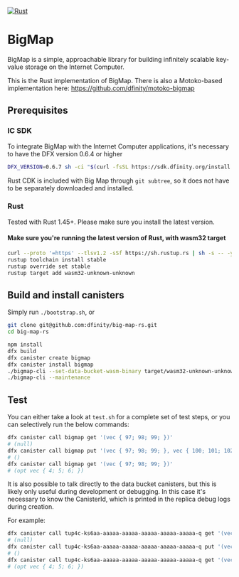 [![Rust](https://github.com/dfinity/bigmap-rs/workflows/Rust/badge.svg)](https://github.com/dfinity/bigmap-rs/actions)

# BigMap

BigMap is a simple, approachable library for building infinitely scalable key-value storage on the Internet Computer.

This is the Rust implementation of BigMap. There is also a Motoko-based implementation here: https://github.com/dfinity/motoko-bigmap

## Prerequisites

### IC SDK
To integrate BigMap with the Internet Computer applications, it's necessary to have the DFX version 0.6.4 or higher

```bash
DFX_VERSION=0.6.7 sh -ci "$(curl -fsSL https://sdk.dfinity.org/install.sh)"
```

Rust CDK is included with Big Map through `git subtree`, so it does not have to be separately downloaded and installed.

### Rust
Tested with Rust 1.45+. Please make sure you install the latest version.

#### Make sure you're running the latest version of Rust, with wasm32 target

```bash
curl --proto '=https' --tlsv1.2 -sSf https://sh.rustup.rs | sh -s -- -y
rustup toolchain install stable
rustup override set stable
rustup target add wasm32-unknown-unknown
```

## Build and install canisters

Simply run `./bootstrap.sh`, or 

```bash
git clone git@github.com:dfinity/big-map-rs.git
cd big-map-rs

npm install
dfx build
dfx canister create bigmap
dfx canister install bigmap
./bigmap-cli --set-data-bucket-wasm-binary target/wasm32-unknown-unknown/release/bigmap_data.wasm
./bigmap-cli --maintenance
```

## Test

You can either take a look at `test.sh` for a complete set of test steps, or you can selectively run the below commands:

```bash
dfx canister call bigmap get '(vec { 97; 98; 99; })'
# (null)
dfx canister call bigmap put '(vec { 97; 98; 99; }, vec { 100; 101; 102; })'
# ()
dfx canister call bigmap get '(vec { 97; 98; 99; })'
# (opt vec { 4; 5; 6; })
```

It is also possible to talk directly to the data bucket canisters, but this is likely only useful during development or debugging.
In this case it's necessary to know the CanisterId, which is printed in the replica debug logs during creation.

For example:
```bash
dfx canister call tup4c-ks6aa-aaaaa-aaaaa-aaaaa-aaaaa-aaaaa-q get '(vec { 97; 98; 99; })'
# (null)
dfx canister call tup4c-ks6aa-aaaaa-aaaaa-aaaaa-aaaaa-aaaaa-q put '(vec { 97; 98; 99; }, vec { 100; 101; 102; })'
# ()
dfx canister call tup4c-ks6aa-aaaaa-aaaaa-aaaaa-aaaaa-aaaaa-q get '(vec { 97; 98; 99; })'
# (opt vec { 4; 5; 6; })
```
